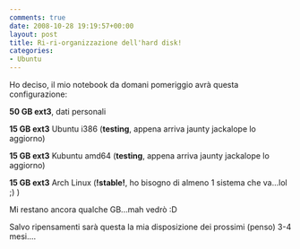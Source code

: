 ```yaml
---
comments: true
date: 2008-10-28 19:19:57+00:00
layout: post
title: Ri-ri-organizzazione dell'hard disk!
categories:
- Ubuntu
---
```


Ho deciso, il mio notebook da domani pomeriggio avrà questa configurazione:





**50 GB ext3**, dati personali




**15 GB ext3** Ubuntu i386 (**testing**, appena arriva jaunty jackalope lo aggiorno)




**15 GB ext3** Kubuntu amd64 (**testing**, appena arriva jaunty jackalope lo aggiorno)




**15 GB ext3** Arch Linux (**!stable!**, ho bisogno di almeno 1 sistema che va...lol ;) )







Mi restano ancora qualche GB...mah vedrò :D




Salvo ripensamenti sarà questa la mia disposizione dei prossimi (penso) 3-4 mesi....
